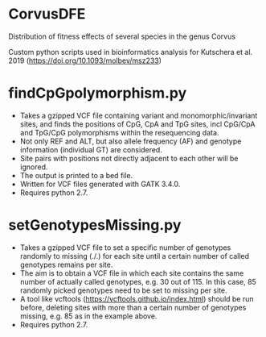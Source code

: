 # CorvusDFE
Distribution of fitness effects of several species in the genus Corvus

Custom python scripts used in bioinformatics analysis for Kutschera et al. 2019 (https://doi.org/10.1093/molbev/msz233)

# findCpGpolymorphism.py
- Takes a gzipped VCF file containing variant and monomorphic/invariant sites, and finds the positions of CpG, CpA and TpG sites, incl CpG/CpA and TpG/CpG polymorphisms within the resequencing data.
- Not only REF and ALT, but also allele frequency (AF) and genotype information (individual GT) are considered. 
- Site pairs with positions not directly adjacent to each other will be ignored. 
- The output is printed to a bed file.
- Written for VCF files generated with GATK 3.4.0.
- Requires python 2.7.

# setGenotypesMissing.py
- Takes a gzipped VCF file to set a specific number of genotypes randomly to missing (./.) for each site until a certain number of called genotypes remains per site. 
- The aim is to obtain a VCF file in which each site contains the same number of actually called genotypes, e.g. 30 out of 115. In this case, 85 randomly picked genotypes need to be set to missing per site. 
- A tool like vcftools (https://vcftools.github.io/index.html) should be run before, deleting sites with more than a certain number of genotypes missing, e.g. 85 as in the example above.
- Requires python 2.7.
